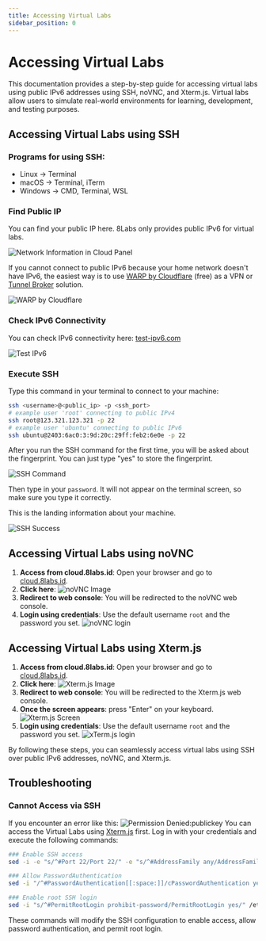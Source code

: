 ```yaml
---
title: Accessing Virtual Labs
sidebar_position: 0
---
```


# Accessing Virtual Labs
This documentation provides a step-by-step guide for accessing virtual labs using public IPv6 addresses using SSH, noVNC, and Xterm.js. Virtual labs allow users to simulate real-world environments for learning, development, and testing purposes.

## Accessing Virtual Labs using SSH
### Programs for using SSH:

- Linux → Terminal
- macOS → Terminal, iTerm
- Windows → CMD, Terminal, WSL

### Find Public IP
You can find your public IP here. 8Labs only provides public IPv6 for virtual labs.

![Network Information in Cloud Panel](./img/cloud-panel-network.png)

If you cannot connect to public IPv6 because your home network doesn't have IPv6, the easiest way is to use [WARP by Cloudflare](https://one.one.one.one/) (free) as a VPN or [Tunnel Broker](https://tunnelbroker.net/) solution. 

![WARP by Cloudflare](./img/warp.png)

### Check IPv6 Connectivity
You can check IPv6 connectivity here: [test-ipv6.com](https://test-ipv6.com/) 

![Test IPv6](./img/ipv6-score.png)

### Execute SSH
Type this command in your terminal to connect to your machine:
```bash
ssh <username>@<public_ip> -p <ssh_port>
# example user 'root' connecting to public IPv4
ssh root@123.321.123.321 -p 22
# example user 'ubuntu' connecting to public IPv6
ssh ubuntu@2403:6ac0:3:9d:20c:29ff:feb2:6e0e -p 22
```

After you run the SSH command for the first time, you will be asked about the fingerprint. You can just type "yes" to store the fingerprint.

![SSH Command](./img/ssh-command.png)

Then type in your `password`. It will not appear on the terminal screen, so make sure you type it correctly.

This is the landing information about your machine.

![SSH Success](./img/ssh-success.png)

## Accessing Virtual Labs using noVNC

1. **Access from cloud.8labs.id**: Open your browser and go to [cloud.8labs.id](https://cloud.8labs.id).
2. **Click here**: ![noVNC Image](./img/novnc.png)
3. **Redirect to web console**: You will be redirected to the noVNC web console.
4. **Login using credentials**: Use the default username `root` and the password you set.
![noVNC login](./img/novnc-login.png)

## Accessing Virtual Labs using Xterm.js

1. **Access from cloud.8labs.id**: Open your browser and go to [cloud.8labs.id](https://cloud.8labs.id).
2. **Click here**: ![Xterm.js Image](./img/xterm.png)
3. **Redirect to web console**: You will be redirected to the Xterm.js web console.
4. **Once the screen appears**: press "Enter" on your keyboard.
![Xterm.js Screen](./img/xterm-screen.png)
5. **Login using credentials**: Use the default username `root` and the password you set.
![xTerm.js login](./img/xterm-login.png)

By following these steps, you can seamlessly access virtual labs using SSH over public IPv6 addresses, noVNC, and Xterm.js.

## Troubleshooting
### Cannot Access via SSH
If you encounter an error like this:
![Permission Denied:publickey](./img/permission-denied-publickey.png)
You can access the Virtual Labs using [Xterm.js](/docs/cloudlabs-101/accessing-virtual-labs#accessing-virtual-labs-using-xtermjs) first. Log in with your credentials and execute the following commands:
```bash
### Enable SSH access
sed -i -e "s/^#Port 22/Port 22/" -e "s/^#AddressFamily any/AddressFamily any/" -e "s/^#ListenAddress 0.0.0.0/ListenAddress 0.0.0.0/" -e "s/^#ListenAddress ::/ListenAddress ::/" /etc/ssh/sshd_config

### Allow PasswordAuthentication
sed -i "/^#PasswordAuthentication[[:space:]]/cPasswordAuthentication yes" /etc/ssh/sshd_config && sed -i "/^PasswordAuthentication no/cPasswordAuthentication yes" /etc/ssh/sshd_config

### Enable root SSH login
sed -i "s/^#PermitRootLogin prohibit-password/PermitRootLogin yes/" /etc/ssh/sshd_config
```
These commands will modify the SSH configuration to enable access, allow password authentication, and permit root login.
